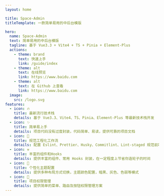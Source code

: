 ```yaml
---
layout: home

title: Space-Admin
titleTemplate: 一款简单易用的中后台模版

hero:
  name: Space-Admin
  text: 简单易用的中后台模版
  tagline: 基于 Vue3.3 + Vite4 + TS + Pinia + Element-Plus
  actions:
    - theme: brand
      text: 快速上手
      link: /guide/index
    - theme: alt
      text: 在线预览
      link: https://www.baidu.com
    - theme: alt
      text: 在 Github 上查看
      link: https://www.baidu.com
  image:
    src: /logo.svg
features:
  - icon: 🔥
    title: 最新流行技术栈
    details: 基于 Vue3.3、Vite4、TS、Pinia、Element-Plus 等最新技术栈开发
  - icon: ✨
    title: 简单易上手
    details: 项目代码没有过度封装，代码简单、易读，提供可靠的项目文档
  - icon: 🚀
    title: 规范工程化工作流
    details: 配置 Eslint、Prettier、Husky、Commitlint、Lint-staged 规范前端工程代码规范
  - icon: ⚒
    title: 丰富的组件和Hooks
    details: 提供丰富的组件、常用 Hooks 封装，在一定程度上节省你造轮子的时间
  - icon: 🎨
    title: 个性化主题配置
    details: 提供多种布局方式切换，主题颜色配置，暗黑、灰色、色弱等模式
  - icon: 🔐
    title: 项目权限管理
    details: 提供简单的菜单、路由及按钮权限管理方案
---
```

